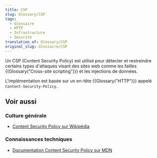 ```yaml
---
title: CSP
slug: Glossary/CSP
tags:
  - Glossaire
  - HTTP
  - Infrastructure
  - Sécurité
translation_of: Glossary/CSP
original_slug: Glossaire/CSP
---
```


Un CSP (Content Security Policy) est utilisé pour détecter et restreindre certains types d'attaques visant des sites web comme les failles {{Glossary("Cross-site scripting")}} et les injections de données.

L'implémentation est basée sur un en-tête {{Glossary("HTTP")}} appelé `Content-Security-Policy`.

## Voir aussi

### Culture générale

- [Content Security Policy sur Wikipédia](https://fr.wikipedia.org/wiki/Content_Security_Policy)

### Connaissances techniques

- [Documentation Content Security Policy sur MDN](/fr/docs/Web/HTTP/CSP)
